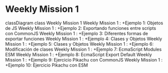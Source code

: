 # Weekly Mission 1


 classDiagram
 class Weekly Mission 1
 Weekly Mission 1 : +Ejemplo 1: Objetos de JS
 Weekly Mission 1 : +Ejemplo 2: Exportando funciones entre scripts con CommonJS
 Weekly Mission 1 : +Ejemplo 3: Diferentes formas de exportar funciones
 Weekly Mission 1 : +Ejemplo 4: Clases y Objetos
 Weekly Mission 1 : +Ejemplo 5: Clases y Objetos
 Weekly Mission 1 : +Ejemplo 6: Modificación de clases
 Weekly Mission 1 : +Ejemplo 7: EcmaScript Modules ESM
 Weekly Mission 1 : +Ejemplo 8: EcmaScript Export Default
 Weekly Mission 1 : +Ejemplo 9: Ejercicio Pikachu con CommonJS
 Weekly Mission 1 : +Ejemplo 10: Ejercicio Pikachu con ESM

